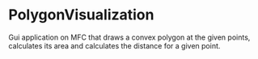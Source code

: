 # PolygonVisualization
Gui application on MFC that draws a convex polygon at the given points, calculates its area and calculates the distance for a given point.
